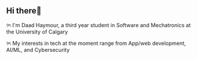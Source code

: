 ## Hi there👋

୨ৎ I'm Daad Haymour, a third year student in Software and Mechatronics at the University of Calgary

୨ৎ My interests in tech at the moment range from App/web development, AI/ML, and Cybersecurity

<!--
**daadhaymour/daadhaymour** is a ✨ _special_ ✨ repository because its `README.md` (this file) appears on your GitHub profile.

Here are some ideas to get you started:

- 🔭 I’m currently working on ...
- 🌱 I’m currently learning ...
- 👯 I’m looking to collaborate on ...
- 🤔 I’m looking for help with ...
- 💬 Ask me about ...
- 📫 How to reach me: ...
- 😄 Pronouns: ...
- ⚡ Fun fact: ...
-->

